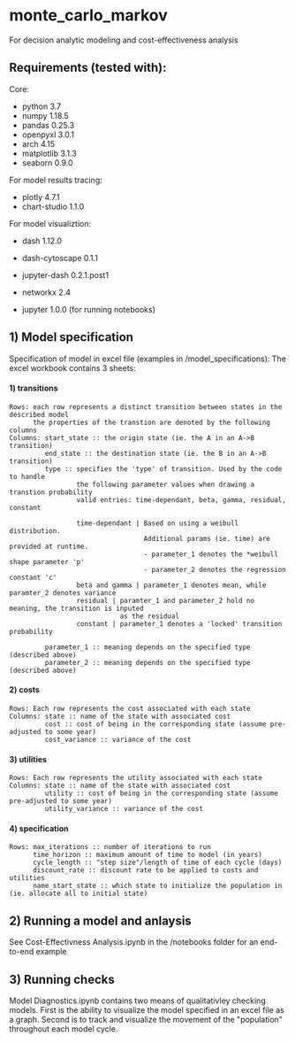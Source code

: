 # monte_carlo_markov
For decision analytic modeling and cost-effectiveness analysis

## Requirements (tested with):
Core:
* python 3.7
* numpy 1.18.5
* pandas 0.25.3
* openpyxl 3.0.1 
* arch 4.15 
* matplotlib 3.1.3 
* seaborn 0.9.0

For model results tracing:
* plotly 4.7.1
* chart-studio 1.1.0

For model visualiztion:
* dash 1.12.0 
* dash-cytoscape 0.1.1
* jupyter-dash 0.2.1.post1 
* networkx 2.4

* jupyter 1.0.0 (for running notebooks)

## 1) Model specification
Specification of model in excel file (examples in /model_specifications):
The excel workbook contains 3 sheets: 
#### 1) transitions 
    Rows: each row represents a distinct transition between states in the described model
          the properties of the transtion are denoted by the following columns
    Columns: start_state :: the origin state (ie. the A in an A->B transition)
             end_state :: the destination state (ie. the B in an A->B transition)
             type :: specifies the 'type' of transition. Used by the code to handle 
                     the following parameter values when drawing a transtion probability
                     valid entries: time-dependant, beta, gamma, residual, constant

                     time-dependant | Based on using a weibull distribution. 
                                      Additional params (ie. time) are provided at runtime.
                                      - parameter_1 denotes the *weibull shape parameter 'p'
                                      - parameter_2 denotes the regression constant 'c'
                     beta and gamma | parameter_1 denotes mean, while paramter_2 denotes variance
                     residual | paramter_1 and parameter_2 hold no meaning, the transition is inputed
                                as the residual
                     constant | parameter_1 denotes a 'locked' transition probability
             
             parameter_1 :: meaning depends on the specified type (described above)
             parameter_2 :: meaning depends on the specified type (described above)
#### 2) costs 
    Rows: Each row represents the cost associated with each state
    Columns: state :: name of the state with associated cost
             cost :: cost of being in the corresponding state (assume pre-adjusted to some year)
             cost_variance :: variance of the cost
#### 3) utilities
    Rows: Each row represents the utility associated with each state
    Columns: state :: name of the state with associated cost
             utility :: cost of being in the corresponding state (assume pre-adjusted to some year)
             utility_variance :: variance of the cost
#### 4) specification
    Rows: max_iterations :: number of iterations to run
          time_horizon :: maximum amount of time to model (in years)
          cycle_length :: "step size"/length of time of each cycle (days)
          discount_rate :: discount rate to be applied to costs and utilities 
          name_start_state :: which state to initialize the population in (ie. allocate all to initial state)

## 2) Running a model and anlaysis
See Cost-Effectivness Analysis.ipynb in the /notebooks folder for an end-to-end example 

## 3) Running checks
Model Diagnostics.ipynb contains two means of qualitativley checking models. First is the ability to visualize the model specified in an excel file as a graph. Second is to track and visualize the movement of the "population" throughout each model cycle.
